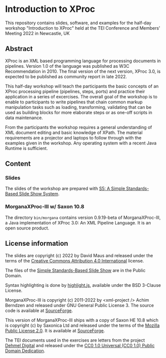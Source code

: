 # Introduction to XProc

This repository contains slides, software, and examples for the half-day workshop "Introduction to XProc"
held at the TEI Conference and Members' Meeting 2022 in Newcastle, UK

## Abstract

XProc is an XML based programming language for processing documents in pipelines. Version 1.0 of the language was
published as W3C Recommendation in 2010. The final version of the next version, XProc 3.0, is expected to be published
as community report in late 2022.

This half-day workshop will teach the participants the basic concepts of an XProc processing pipeline (pipelines, steps,
ports) and practice their application in a series of excercises. The overall goal of the workshop is to enable to
participants to write pipelines that chain common markup manipulation tasks such as loading, transforming, validating
that can be used as building blocks for more elaborate steps or as one-off scripts in data maintenance.

From the participants the workshop requires a general understanding of XML document editing and basic knowledge of
XPath. The material requirements are a projector and laptops to follow through with the examples given in the
workshop. Any operating system with a recent Java Runtime is sufficient.

## Content

### Slides

The slides of the workshop are prepared with [S5: A Simple Standards-Based Slide Show
System](https://meyerweb.com/eric/tools/s5/).

### MorganaXProc-III w/ Saxon 10.8

The directory ```bin/morgana``` contains version 0.9.19-beta of MorganaXProc-III, a Java implementation of XProc 3.0: An
XML Pipeline Language. It is an open source product.

## License information

The slides are copyright (c) 2022 by David Maus and released under the terms of the [Creative Commons Attribution 4.0
International](https://creativecommons.org/licenses/by/4.0/) license.

The files of the [Simple Standards-Based Slide Show](https://meyerweb.com/eric/tools/s5/) are in the Public Domain.

Syntax highlighting is done by [highlight.js](https://highlightjs.org/), available under the BSD 3-Clause License.

MorganaXProc-III is copyright (c) 2011-2022 by &lt;xml-project /> Achim Berndzen and released under GNU General Public
License 3. The source code is available at [SourceForge](https://sourceforge.net/projects/morganaxproc-iiise/).

This version of MorganaXProc-III ships with a copy of Saxon HE 10.8 which is copyright (c) by Saxonica Ltd and released
under the terms of the [Mozilla Public License 2.0](https://opensource.org/licenses/MPL-2.0). It is available at
[SourceForge](http://saxon.sourceforge.net/).

The TEI documents used in the exercises are letters from the project [Dehmel Digital](https://dehmel-digital.de) and
released under the [CC0 1.0 Universal (CC0 1.0) Public Domain
Dedication](https://creativecommons.org/publicdomain/zero/1.0/).
